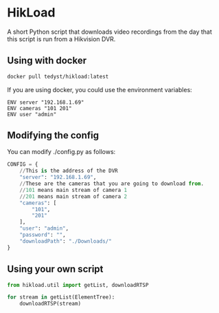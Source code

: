 # HikLoad

A short Python script that downloads video recordings from the day that this script is run from a Hikvision DVR.

## Using with docker

```sh
docker pull tedyst/hikload:latest
```

If you are using docker, you could use the environment variables:

```docker
ENV server "192.168.1.69"
ENV cameras "101 201"
ENV user "admin"
```

## Modifying the config

You can modify ./config.py as follows:

```python
CONFIG = {
    //This is the address of the DVR
    "server": "192.168.1.69",
    //These are the cameras that you are going to download from.
    //101 means main stream of camera 1
    //201 means main stream of camera 2
    "cameras": [
        "101",
        "201"
    ],
    "user": "admin",
    "password": "",
    "downloadPath": "./Downloads/"
}
```

## Using your own script

```python
from hikload.util import getList, downloadRTSP

for stream in getList(ElementTree):
    downloadRTSP(stream)
```
